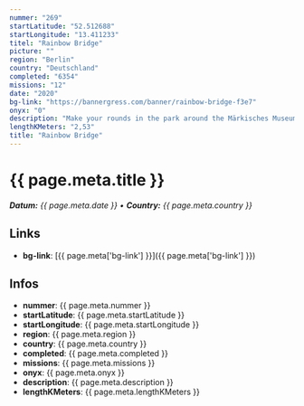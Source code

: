 ```yaml
---
nummer: "269"
startLatitude: "52.512688"
startLongitude: "13.411233"
titel: "Rainbow Bridge"
picture: ""
region: "Berlin"
country: "Deutschland"
completed: "6354"
missions: "12"
date: "2020"
bg-link: "https://bannergress.com/banner/rainbow-bridge-f3e7"
onyx: "0"
description: "Make your rounds in the park around the Märkisches Museum and receive a colourful picture for your Scanner."
lengthKMeters: "2,53"
title: "Rainbow Bridge"
---
```


# {{ page.meta.title }}
_**Datum:** {{ page.meta.date }} • **Country:** {{ page.meta.country }}_

## Links
- **bg-link**: [{{ page.meta['bg-link'] }}]({{ page.meta['bg-link'] }})

## Infos
- **nummer**: {{ page.meta.nummer }}
- **startLatitude**: {{ page.meta.startLatitude }}
- **startLongitude**: {{ page.meta.startLongitude }}
- **region**: {{ page.meta.region }}
- **country**: {{ page.meta.country }}
- **completed**: {{ page.meta.completed }}
- **missions**: {{ page.meta.missions }}
- **onyx**: {{ page.meta.onyx }}
- **description**: {{ page.meta.description }}
- **lengthKMeters**: {{ page.meta.lengthKMeters }}

